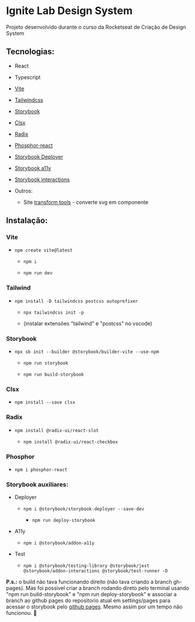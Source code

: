 # Ignite Lab Design System

Projeto desenvolvido durante o curso da Rocketseat de Criação de Design System

## Tecnologias:

- React
- Typescript
- [Vite](https://vitejs.dev/guide/)
- [Tailwindcss](https://tailwindcss.com/docs/installation)
- [Storybook](https://storybook.js.org/docs/react/get-started/install)
- [Clsx](https://www.npmjs.com/package/clsx)
- [Radix](https://www.radix-ui.com/docs/)
- [Phosphor-react](https://www.npmjs.com/package/phosphor-react)
- [Storybook Deployer](https://www.npmjs.com/package/@storybook/storybook-deployer?activeTab=readme)
- [Storybook a11y](https://www.google.com/search?channel=fs&client=ubuntu&q=storybook+addon+a11y)
- [Storybook interactions](https://storybook.js.org/docs/react/essentials/interactions)

- Outros:
  - Site [transform tools](https://transform.tools/) - converte svg em componente

## Instalação:

### Vite

- `npm create vite@latest`

  - `npm i`

  - `npm run dev`

### Tailwind

- `npm install -D tailwindcss postcss autoprefixer`

  - `npx tailwindcss init -p`

  - (instalar extensões "tailwind" e "postcss" no vscode)

### Storybook

- `npx sb init --builder @storybook/builder-vite --use-npm`

  - `npm run storybook`

  - `npm run build-storybook`

### Clsx

- `npm install --save clsx`

### Radix

- `npm install @radix-ui/react-slot`

  - `npm install @radix-ui/react-checkbox`

### Phosphor

- `npm i phosphor-react`

### Storybook auxiliares:

- Deployer

  - `npm i @storybook/storybook-deployer --save-dev`

    - `npm run deploy-storybook`

- A11y

  - `npm i @storybook/addon-a11y`

- Test

  - `npm i @storybook/testing-library @storybook/jest @storybook/addon-interactions @storybook/test-runner -D`

**P.s.:** o build não tava funcionando direito (não tava criando a branch gh-pages). Mas foi possivel criar a branch rodando direto pelo terminal usando "npm run build-storybook" e "npm run deploy-storybook" e associar a branch ao github pages do repositorio atual em settings/pages para acessar o storybook pelo [github pages](https://lairaalmas.github.io/ignite-lab-design-system/). Mesmo assim por um tempo não funcionou. 🥲

